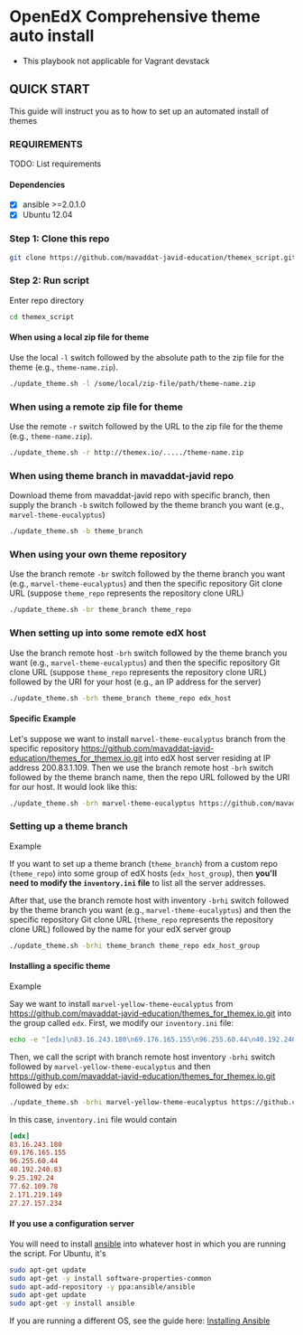 # OpenEdX Comprehensive theme auto install

* This playbook not applicable for Vagrant devstack

## QUICK START

This guide will instruct you as to how to set up an automated install of themes

### REQUIREMENTS

TODO: List requirements

#### Dependencies

* [x] ansible >=2.0.1.0
* [x] Ubuntu 12.04

### Step 1: Clone this repo

```bash
git clone https://github.com/mavaddat-javid-education/themex_script.git
```

### Step 2:  Run script

Enter repo directory

```bash
cd themex_script
```

#### When using a local zip file for theme

Use the local `-l` switch followed by the absolute path to the zip file for the theme (e.g., `theme-name.zip`).  

```bash
./update_theme.sh -l /some/local/zip-file/path/theme-name.zip
```

### When using a remote zip file for theme

Use the remote `-r` switch followed by the URL to the zip file for the theme (e.g., `theme-name.zip`).

```bash
./update_theme.sh -r http://themex.io/...../theme-name.zip
```

### When using theme branch in mavaddat-javid repo

Download theme from mavaddat-javid repo with specific branch, then supply the branch `-b` switch followed by the theme branch you want (e.g., `marvel-theme-eucalyptus`)

```bash
./update_theme.sh -b theme_branch
```

### When using your own theme repository

Use the branch remote `-br` switch followed by the theme branch you want (e.g., `marvel-theme-eucalyptus`) and then the specific repository Git clone URL (suppose `theme_repo` represents the repository clone URL)

```bash
./update_theme.sh -br theme_branch theme_repo
```

### When setting up into some remote edX host

Use the branch remote host `-brh` switch followed by the theme branch you want (e.g., `marvel-theme-eucalyptus`) and then the specific repository Git clone URL (suppose `theme_repo` represents the repository clone URL) followed by the URI for your host (e.g., an IP address for the server)

```bash
./update_theme.sh -brh theme_branch theme_repo edx_host
```

#### Specific Example

Let's suppose we want to install `marvel-theme-eucalyptus` branch from the specific repository https://github.com/mavaddat-javid-education/themes_for_themex.io.git into edX host server residing at IP address 200.83.1.109.
Then we use the branch remote host `-brh` switch followed by the theme branch name, then the repo URL followed by the URI for our host. It would look like this:

```bash
./update_theme.sh -brh marvel-theme-eucalyptus https://github.com/mavaddat-javid-education/themes_for_themex.io.git 200.83.1.109
```

### Setting up a theme branch

Example

If you want to set up a theme branch (`theme_branch`) from a custom repo (`theme_repo`) into some group of edX hosts (`edx_host_group`), then **you'll need to modify the `inventory.ini` file** to list all the server addresses.

After that, use the branch remote host with inventory `-brhi` switch followed by the theme branch you want (e.g., `marvel-theme-eucalyptus`) and then the specific repository Git clone URL (`theme_repo` represents the repository clone URL) followed by the name for your edX server group

```bash
./update_theme.sh -brhi theme_branch theme_repo edx_host_group
```

#### Installing a specific theme

Example

Say we want to install `marvel-yellow-theme-eucalyptus` from https://github.com/mavaddat-javid-education/themes_for_themex.io.git into the group called `edx`. First, we modify our `inventory.ini` file:

```bash
echo -e "[edx]\n83.16.243.180\n69.176.165.155\n96.255.60.44\n40.192.240.83\n9.25.192.24\n77.62.109.78\n2.171.219.149\n27.27.157.234" >> inventory.ini
```

Then, we call the script with branch remote host inventory `-brhi` switch followed by `marvel-yellow-theme-eucalyptus` and then https://github.com/mavaddat-javid-education/themes_for_themex.io.git followed by `edx`:

```bash
./update_theme.sh -brhi marvel-yellow-theme-eucalyptus https://github.com/mavaddat-javid-education/themes_for_themex.io.git edx
```

In this case, `inventory.ini` file would contain

```ini
[edx]
83.16.243.180
69.176.165.155
96.255.60.44
40.192.240.83
9.25.192.24
77.62.109.78
2.171.219.149
27.27.157.234
```

#### If you use a configuration server

You will need to install [ansible](https://github.com/ansible/ansible) into whatever host in which you are running the script. For Ubuntu, it's

```bash
sudo apt-get update
sudo apt-get -y install software-properties-common
sudo apt-add-repository -y ppa:ansible/ansible
sudo apt-get update
sudo apt-get -y install ansible
```

If you are running a different OS, see the guide here: [Installing Ansible](https://github.com/ansible/ansible/blob/devel/docs/docsite/rst/installation_guide/intro_installation.rst)